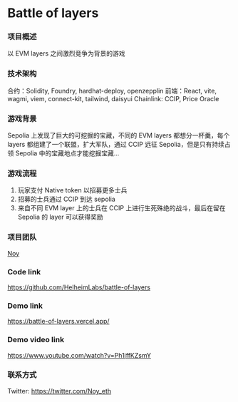 # Battle of layers

### 项目概述
以 EVM layers 之间激烈竞争为背景的游戏

### 技术架构
合约：Solidity, Foundry, hardhat-deploy, openzepplin
前端：React, vite, wagmi, viem, connect-kit, tailwind, daisyui
Chainlink: CCIP, Price Oracle

### 游戏背景

Sepolia 上发现了巨大的可挖掘的宝藏，不同的 EVM layers 都想分一杯羹，每个 layers 都组建了一个联盟，扩大军队，通过 CCIP 远征 Sepolia，但是只有持续占领 Sepolia 中的宝藏地点才能挖掘宝藏...


### 游戏流程

1. 玩家支付 Native token 以招募更多士兵
2. 招募的士兵通过 CCIP 到达 sepolia
3. 来自不同 EVM layer 上的士兵在 CCIP 上进行生死殊绝的战斗，最后在留在 Sepolia 的 layer 可以获得奖励


### 项目团队
[Noy](https://github.com/noyyyy)

### Code link
https://github.com/HelheimLabs/battle-of-layers

### Demo link
https://battle-of-layers.vercel.app/

### Demo video link
https://www.youtube.com/watch?v=Ph1jffKZsmY

### 联系方式
Twitter: https://twitter.com/Noy_eth